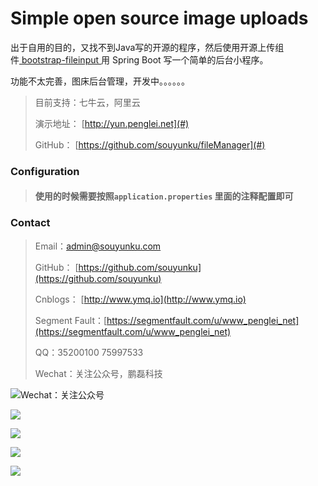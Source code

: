 
# Simple open source image uploads

出于自用的目的，又找不到Java写的开源的程序，然后使用开源上传组件[ bootstrap-fileinput ](https://github.com/kartik-v/bootstrap-fileinput/)用 Spring Boot 写一个简单的后台小程序。

功能不太完善，图床后台管理，开发中。。。。。。

> 目前支持：七牛云，阿里云
> 
> 演示地址： [http://yun.penglei.net](#)
> 
> GitHub： [https://github.com/souyunku/fileManager](#)

### Configuration

> #### 使用的时候需要按照`application.properties` 里面的注释配置即可

### Contact

> Email：admin@souyunku.com
> 
> GitHub： [https://github.com/souyunku](https://github.com/souyunku)
> 
> Cnblogs： [http://www.ymq.io](http://www.ymq.io)
> 
> Segment Fault：[https://segmentfault.com/u/www_penglei_net](https://segmentfault.com/u/www_penglei_net)
> 
> QQ：35200100 75997533
> 
> Wechat：关注公众号，鹏磊科技

![Wechat：关注公众号](http://www.ymq.io/images/pengleikeji.jpg "鹏磊科技")


![](https://raw.githubusercontent.com/souyunku/fileManager/master/fileManager/doc/index1.png)

![](https://raw.githubusercontent.com/souyunku/fileManager/master/fileManager/doc/index2.png)

![](https://raw.githubusercontent.com/souyunku/fileManager/master/fileManager/doc/index3.png)

![](https://raw.githubusercontent.com/souyunku/fileManager/master/fileManager/doc/index4.png)


